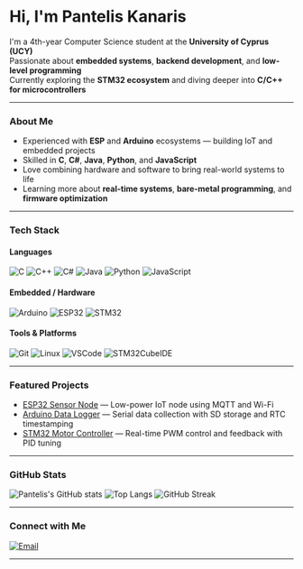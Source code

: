 # Hi, I'm Pantelis Kanaris

 I'm a 4th-year Computer Science student at the **University of Cyprus (UCY)**  
 Passionate about **embedded systems**, **backend development**, and **low-level programming**  
 Currently exploring the **STM32 ecosystem** and diving deeper into **C/C++ for microcontrollers**

---

###  About Me
-  Experienced with **ESP** and **Arduino** ecosystems — building IoT and embedded projects  
-  Skilled in **C**, **C#**, **Java**, **Python**, and **JavaScript**  
-  Love combining hardware and software to bring real-world systems to life  
-  Learning more about **real-time systems**, **bare-metal programming**, and **firmware optimization**

---

###  Tech Stack

#### **Languages**
![C](https://img.shields.io/badge/C-00599C?style=for-the-badge&logo=c&logoColor=white)
![C++](https://img.shields.io/badge/C++-00599C?style=for-the-badge&logo=cplusplus&logoColor=white)
![C#](https://img.shields.io/badge/C%23-68217A?style=for-the-badge&logo=csharp&logoColor=white)
![Java](https://img.shields.io/badge/Java-007396?style=for-the-badge&logo=openjdk&logoColor=white)
![Python](https://img.shields.io/badge/Python-3776AB?style=for-the-badge&logo=python&logoColor=white)
![JavaScript](https://img.shields.io/badge/JavaScript-F7DF1E?style=for-the-badge&logo=javascript&logoColor=black)

#### **Embedded / Hardware**
![Arduino](https://img.shields.io/badge/Arduino-00979D?style=for-the-badge&logo=arduino&logoColor=white)
![ESP32](https://img.shields.io/badge/ESP32-000000?style=for-the-badge&logo=espressif&logoColor=white)
![STM32](https://img.shields.io/badge/STM32-03234B?style=for-the-badge&logo=stmicroelectronics&logoColor=white)

#### **Tools & Platforms**
![Git](https://img.shields.io/badge/Git-F05033?style=for-the-badge&logo=git&logoColor=white)
![Linux](https://img.shields.io/badge/Linux-FCC624?style=for-the-badge&logo=linux&logoColor=black)
![VSCode](https://img.shields.io/badge/VSCode-007ACC?style=for-the-badge&logo=visualstudiocode&logoColor=white)
![STM32CubeIDE](https://img.shields.io/badge/STM32CubeIDE-03234B?style=for-the-badge&logo=stmicroelectronics&logoColor=white)

---

###  Featured Projects
-  [ESP32 Sensor Node](#) — Low-power IoT node using MQTT and Wi-Fi  
-  [Arduino Data Logger](#) — Serial data collection with SD storage and RTC timestamping  
-  [STM32 Motor Controller](#) — Real-time PWM control and feedback with PID tuning  

---

###  GitHub Stats
![Pantelis's GitHub stats](https://github-readme-stats.vercel.app/api?username=panteliskanaris&show_icons=true&theme=radical)
![Top Langs](https://github-readme-stats.vercel.app/api/top-langs/?username=panteliskanaris&layout=compact&theme=radical)
![GitHub Streak](https://github-readme-streak-stats.herokuapp.com?user=panteliskanaris&theme=radical)

---

###  Connect with Me
[![Email](https://img.shields.io/badge/Email-D14836?style=for-the-badge&logo=gmail&logoColor=white)](mailto:pantelkan16@gmail.com)

---
